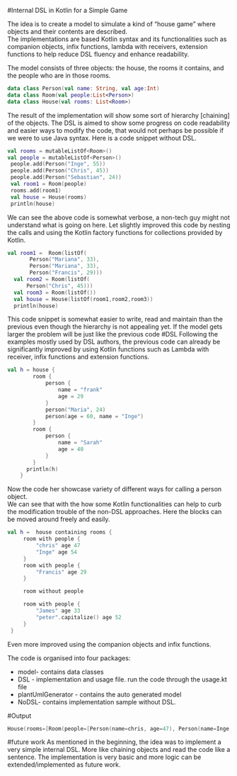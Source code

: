 
#Internal DSL in Kotlin for a Simple Game

The idea is to create a model to simulate a kind of “house game” where objects and their contents are described.  
The implementations are based Kotlin syntax and its functionalities such as companion objects, infix functions, 
lambda with receivers, extension functions to help reduce DSL fluency and enhance readability.

The model consists of three objects: the house, the rooms it contains, and the people who are in those rooms. 
```kotlin
data class Person(val name: String, val age:Int)
data class Room(val people:List<Person>)
data class House(val rooms: List<Room>)
```
The result of the implementation will show some sort of hierarchy [chaining] of the objects.
The DSL is aimed to show some progress on code readability and easier ways to modify the code, 
that would not perhaps be possible if we were to use Java syntax. Here is a code snippet without DSL. 
```kotlin
val rooms = mutableListOf<Room>() 
val people = mutableListOf<Person>()
 people.add(Person("Inge", 55))
 people.add(Person("Chris", 45))
 people.add(Person("Sebastian", 24))
 val room1 = Room(people)
 rooms.add(room1)
 val house = House(rooms)
 println(house)
```
We can see the above code is somewhat verbose, a non-tech guy might not understand what is going on here.
Let slightly improved this code by nesting the calls and using 
the Kotlin factory functions for collections provided by Kotlin.
```kotlin
val room1 =  Room(listOf(
       Person("Mariana", 33),
       Person("Mariana", 33),
       Person("Francis", 29)))
  val room2 = Room(listOf(
      Person("Chris", 45)))
  val room3 = Room(listOf())
  val house = House(listOf(room1,room2,room3))
  println(house)
```
This code snippet is somewhat easier to write, read and maintain than 
the previous even though the hierarchy is not appealing yet. 
If the model gets larger the problem will be just like the previous code 
#DSL
Following the examples mostly used by DSL authors, the previous code can already 
be significantly improved by using Kotlin functions such as  Lambda with receiver, 
infix functions and extension functions.   
```kotlin
val h = house {
        room {
            person {
                name = "frank"
                age = 29
            }
            person("Maria", 24)
            person(age = 60, name = "Inge")
        }
        room {
            person {
                name = "Sarah"
                age = 40
            }
        }
      println(h)
    }
```
Now the code her showcase variety of different ways for calling a person object.  
We can see that with the how some Kotlin functionalities can help to curb 
the modification trouble of the non-DSL approaches. 
Here the blocks can be moved around freely and easily. 
```kotlin
val h =  house containing rooms {
     room with people {
         "chris" age 47
         "Inge" age 54
     }
     room with people {
         "Francis" age 29
     }

     room without people

     room with people {
         "James" age 33
         "peter".capitalize() age 52
     }
 }
```
Even more improved using the companion objects and infix functions. 

The code is organised into four packages:
- model- contains  data classes
- DSL - implementation and usage file. run the code through the usage.kt file
- plantUmlGenerator - contains the auto generated model
- NoDSL- contains implementation sample without DSL.

#Output
```kotlin
House(rooms=[Room(people=[Person(name=chris, age=47), Person(name=Inge, age=54)]), Room(people=[Person(name=Francis, age=29)])])
```
#future work
As mentioned in the beginning, the idea was to implement a very simple internal DSL. 
More like chaining objects and read the code like a sentence. 
The implementation is very basic and more logic can be extended/implemented as future work.  




